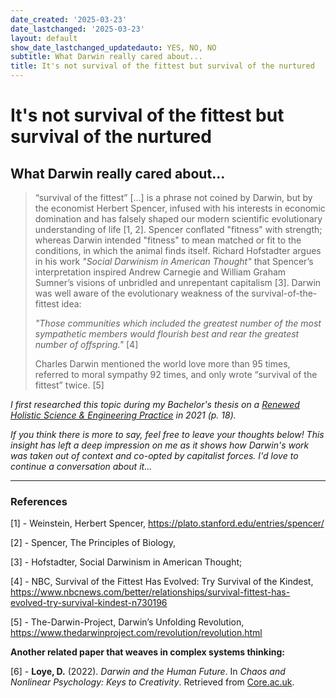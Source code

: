 ```yaml
---
date_created: '2025-03-23'
date_lastchanged: '2025-03-23'
layout: default
show_date_lastchanged_updatedauto: YES, NO, NO
subtitle: What Darwin really cared about...
title: It's not survival of the fittest but survival of the nurtured
---
```

# It's not survival of the fittest but survival of the nurtured
## What Darwin really cared about...


> “survival of the fittest” [...] is a phrase not coined by Darwin, but by the economist Herbert Spencer, infused with his interests in economic domination and has falsely shaped our modern scientific evolutionary understanding of life [1, 2]. Spencer conflated "fitness" with strength; whereas Darwin intended "fitness" to mean matched or fit to the conditions, in which the animal finds itself. Richard Hofstadter argues in his work _"Social Darwinism in American Thought"_ that Spencer’s interpretation inspired Andrew Carnegie and William Graham Sumner’s visions of unbridled and unrepentant capitalism [3]. Darwin was well aware of the evolutionary weakness of the survival-of-the-fittest idea:
> 
> _"Those communities which included the greatest number of the most sympathetic members would flourish best and rear the greatest number of offspring."_ [4]
> 
> Charles Darwin mentioned the world love more than 95 times, referred to moral sympathy 92 times, and only wrote “survival of the fittest” twice. [5]


*I first researched this topic during my Bachelor's thesis on a [Renewed Holistic Science & Engineering Practice](THESIS-HOLISTIC-ENGINEERING.md) in 2021 (p. 18).*

*If you think there is more to say, feel free to leave your thoughts below! This insight has left a deep impression on me as it shows how Darwin's work was taken out of context and co-opted by capitalist forces. I'd love to continue a conversation about it...*

---

### References

[1] - Weinstein, Herbert Spencer, https://plato.stanford.edu/entries/spencer/

[2] - Spencer, The Principles of Biology,

[3] - Hofstadter, Social Darwinism in
American Thought;

[4] - NBC, Survival of the Fittest Has
Evolved: Try Survival of the Kindest, https://www.nbcnews.com/better/relationships/survival-fittest-has-evolved-try-survival-kindest-n730196

[5] - The-Darwin-Project, Darwin’s
Unfolding Revolution, https://www.thedarwinproject.com/revolution/revolution.html

**Another related paper that weaves in complex systems thinking:**

[6] - **Loye, D.** (2022). _Darwin and the Human Future_. In _Chaos and Nonlinear Psychology: Keys to Creativity_. Retrieved from [Core.ac.uk](https://core.ac.uk/download/pdf/215240400.pdf).